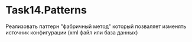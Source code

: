 # Task14.Patterns

Реализовать паттерн "фабричный метод" который позваляет изменять источник конфигурации (xml файл или база данных)
